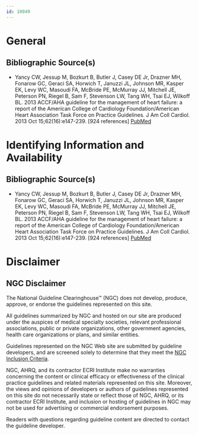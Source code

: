 ```yaml
---
id: 10049
---
```


# General

## Bibliographic Source(s)

- Yancy CW, Jessup M, Bozkurt B, Butler J, Casey DE Jr, Drazner MH, Fonarow GC, Geraci SA, Horwich T, Januzzi JL, Johnson MR, Kasper EK, Levy WC, Masoudi FA, McBride PE, McMurray JJ, Mitchell JE, Peterson PN, Riegel B, Sam F, Stevenson LW, Tang WH, Tsai EJ, Wilkoff BL. 2013 ACCF/AHA guideline for the management of heart failure: a report of the American College of Cardiology Foundation/American Heart Association Task Force on Practice Guidelines. J Am Coll Cardiol. 2013 Oct 15;62(16):e147-239. [924 references] [ PubMed ](http://www.ncbi.nlm.nih.gov/entrez/query.fcgi?cmd=Retrieve&db=pubmed&dopt=Abstract&list_uids=23747642)

# Identifying Information and Availability

## Bibliographic Source(s)

- Yancy CW, Jessup M, Bozkurt B, Butler J, Casey DE Jr, Drazner MH, Fonarow GC, Geraci SA, Horwich T, Januzzi JL, Johnson MR, Kasper EK, Levy WC, Masoudi FA, McBride PE, McMurray JJ, Mitchell JE, Peterson PN, Riegel B, Sam F, Stevenson LW, Tang WH, Tsai EJ, Wilkoff BL. 2013 ACCF/AHA guideline for the management of heart failure: a report of the American College of Cardiology Foundation/American Heart Association Task Force on Practice Guidelines. J Am Coll Cardiol. 2013 Oct 15;62(16):e147-239. [924 references] [ PubMed ](http://www.ncbi.nlm.nih.gov/entrez/query.fcgi?cmd=Retrieve&db=pubmed&dopt=Abstract&list_uids=23747642)

# Disclaimer

## NGC Disclaimer

The National Guideline Clearinghouse™ (NGC) does not develop, produce, approve, or endorse the guidelines represented on this site.

All guidelines summarized by NGC and hosted on our site are produced under the auspices of medical specialty societies, relevant professional associations, public or private organizations, other government agencies, health care organizations or plans, and similar entities.

Guidelines represented on the NGC Web site are submitted by guideline developers, and are screened solely to determine that they meet the [NGC Inclusion Criteria](/help-and-about/summaries/inclusion-criteria).

NGC, AHRQ, and its contractor ECRI Institute make no warranties concerning the content or clinical efficacy or effectiveness of the clinical practice guidelines and related materials represented on this site. Moreover, the views and opinions of developers or authors of guidelines represented on this site do not necessarily state or reflect those of NGC, AHRQ, or its contractor ECRI Institute, and inclusion or hosting of guidelines in NGC may not be used for advertising or commercial endorsement purposes.

Readers with questions regarding guideline content are directed to contact the guideline developer.

